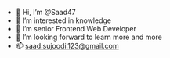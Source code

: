 - 👋 Hi, I’m @Saad47
- 👀 I’m interested in knowledge
- 🌱 I’m senior Frontend Web Developer
- 💞️ I’m looking forward to learn more and more
- 📫 saad.sujoodi.123@gmail.com

<!---
Saad47/Saad47 is a ✨ special ✨ repository because its `README.md` (this file) appears on your GitHub profile.
You can click the Preview link to take a look at your changes.
--->
